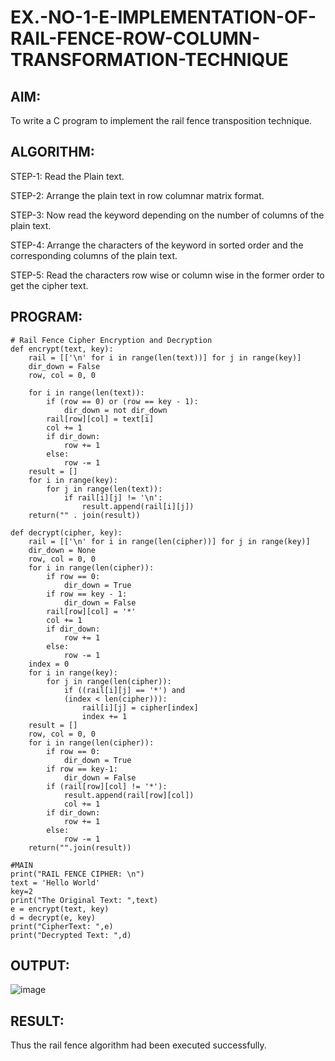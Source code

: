 # EX.-NO-1-E-IMPLEMENTATION-OF-RAIL-FENCE-ROW-COLUMN-TRANSFORMATION-TECHNIQUE

## AIM:
  To write a C program to implement the rail fence transposition technique.
  
## ALGORITHM:

STEP-1: Read the Plain text.

STEP-2: Arrange the plain text in row columnar matrix format.

STEP-3: Now read the keyword depending on the number of columns of the plain text.

STEP-4: Arrange the characters of the keyword in sorted order and the corresponding columns of the plain text.

STEP-5: Read the characters row wise or column wise in the former order to get the cipher text.

## PROGRAM:
```
# Rail Fence Cipher Encryption and Decryption
def encrypt(text, key):
	rail = [['\n' for i in range(len(text))] for j in range(key)]
	dir_down = False
	row, col = 0, 0
	
	for i in range(len(text)):
		if (row == 0) or (row == key - 1):
			dir_down = not dir_down
		rail[row][col] = text[i]
		col += 1
		if dir_down:
			row += 1
		else:
			row -= 1
	result = []
	for i in range(key):
		for j in range(len(text)):
			if rail[i][j] != '\n':
				result.append(rail[i][j])
	return("" . join(result))

def decrypt(cipher, key):
	rail = [['\n' for i in range(len(cipher))] for j in range(key)]
	dir_down = None
	row, col = 0, 0
	for i in range(len(cipher)):
		if row == 0:
			dir_down = True
		if row == key - 1:
			dir_down = False
		rail[row][col] = '*'
		col += 1
		if dir_down:
			row += 1
		else:
			row -= 1
	index = 0
	for i in range(key):
		for j in range(len(cipher)):
			if ((rail[i][j] == '*') and
			(index < len(cipher))):
				rail[i][j] = cipher[index]
				index += 1
	result = []
	row, col = 0, 0
	for i in range(len(cipher)):
		if row == 0:
			dir_down = True
		if row == key-1:
			dir_down = False
		if (rail[row][col] != '*'):
			result.append(rail[row][col])
			col += 1
		if dir_down:
			row += 1
		else:
			row -= 1
	return("".join(result))

#MAIN
print("RAIL FENCE CIPHER: \n")
text = 'Hello World'
key=2
print("The Original Text: ",text)
e = encrypt(text, key)
d = decrypt(e, key)
print("CipherText: ",e)
print("Decrypted Text: ",d)
```

## OUTPUT:
![image](https://github.com/AnnBlessy/EX.-NO-1-E-IMPLEMENTATION-OF-RAIL-FENCE-ROW-COLUMN-TRANSFORMATION-TECHNIQUE/assets/119477835/18d8578d-91d4-479a-8684-d628196fd07d)

## RESULT:
  Thus the rail fence algorithm had been executed successfully.

